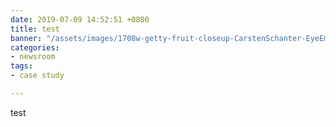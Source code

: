 ```yaml
---
date: 2019-07-09 14:52:51 +0800
title: test
banner: "/assets/images/1708w-getty-fruit-closeup-CarstenSchanter-EyeEm.jpg"
categories:
- newsroom
tags:
- case study

---
```

test